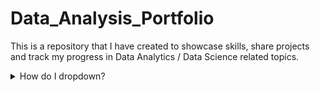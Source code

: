# Data_Analysis_Portfolio
This is a repository that I have created to showcase skills, share projects and track my progress in Data Analytics / Data Science related topics.
<details>
<summary>How do I dropdown?</summary>
<br>
I have learned how to add drop down in readme.md file LOL!😛😛😏
</details>
